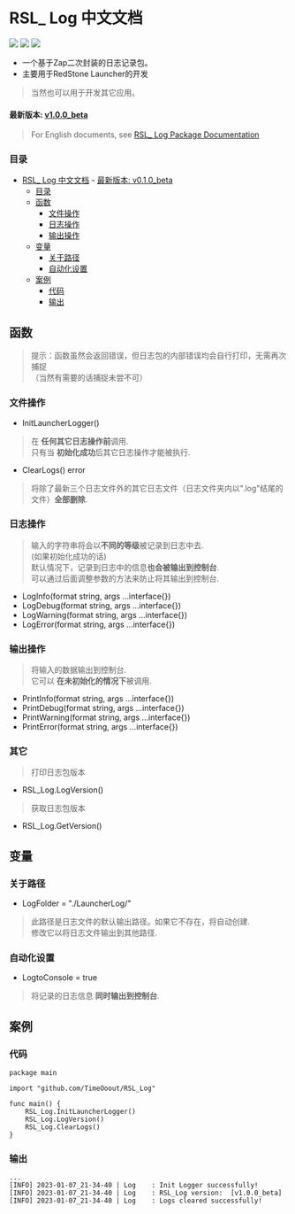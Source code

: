 # RSL_ Log 中文文档

<img src="https://img.shields.io/badge/RedStone Skin-Launcher_Modules-red" /> <img src="https://img.shields.io/badge/MineCraft_Launcher-RedStone_Launcher-brightgreen" /> <img src="https://img.shields.io/badge/RSL_Log-1.0.0_beta-brightgreen" />

>

* 一个基于Zap二次封装的日志记录包。
* 主要用于RedStone Launcher的开发

> 当然也可以用于开发其它应用。

#### 最新版本: [v1.0.0_beta](#latest-version-100_beta)

> For English documents, see [RSL_ Log Package Documentation](README_EN.md)

### 目录
- [RSL_ Log 中文文档](#rsl_-log-中文文档)
      - [最新版本: v0.1.0_beta](#最新版本-v010_beta)
    - [目录](#目录)
  - [函数](#函数)
    - [文件操作](#文件操作)
    - [日志操作](#日志操作)
    - [输出操作](#输出操作)
  - [变量](#变量)
    - [关于路径](#关于路径)
    - [自动化设置](#自动化设置)
  - [案例](#案例)
    - [代码](#代码)
    - [输出](#输出)

## 函数

> 提示：函数虽然会返回错误，但日志包的内部错误均会自行打印，无需再次捕捉 \
> （当然有需要的话捕捉未尝不可）

### 文件操作
* InitLauncherLogger()
> 在 **任何其它日志操作前**调用. \
> 只有当 **初始化成功**后其它日志操作才能被执行.
* ClearLogs() error
> 将除了最新三个日志文件外的其它日志文件（日志文件夹内以".log"结尾的文件）**全部删除**.

### 日志操作
> 输入的字符串将会以**不同的等级**被记录到日志中去.\
> (如果初始化成功的话)\
> 默认情况下，记录到日志中的信息**也会被输出到控制台**.\
> 可以通过后面调整参数的方法来防止将其输出到控制台.
* LogInfo(format string, args ...interface{})
* LogDebug(format string, args ...interface{})
* LogWarning(format string, args ...interface{})
* LogError(format string, args ...interface{})

### 输出操作
> 将输入的数据输出到控制台.\
> 它可以 **在未初始化的情况下**被调用.
* PrintInfo(format string, args ...interface{})
* PrintDebug(format string, args ...interface{})
* PrintWarning(format string, args ...interface{})
* PrintError(format string, args ...interface{})

### 其它
> 打印日志包版本
* RSL_Log.LogVersion()
> 获取日志包版本
* RSL_Log.GetVersion()


## 变量
### 关于路径
* LogFolder = "./LauncherLog/"
> 此路径是日志文件的默认输出路径。如果它不存在，将自动创建.\
> 修改它以将日志文件输出到其他路径.

### 自动化设置

* LogtoConsole = true
> 将记录的日志信息 **同时输出到控制台**.

## 案例
### 代码
```
package main

import "github.com/TimeOoout/RSL_Log"

func main() {
	RSL_Log.InitLauncherLogger()
	RSL_Log.LogVersion()
	RSL_Log.ClearLogs()
}

```
### 输出
```
...
[INFO] 2023-01-07_21-34-40 | Log    : Init Logger successfully!
[INFO] 2023-01-07_21-34-40 | Log    : RSL_Log version:  [v1.0.0_beta]
[INFO] 2023-01-07_21-34-40 | Log    : Logs cleared successfully!   
```
